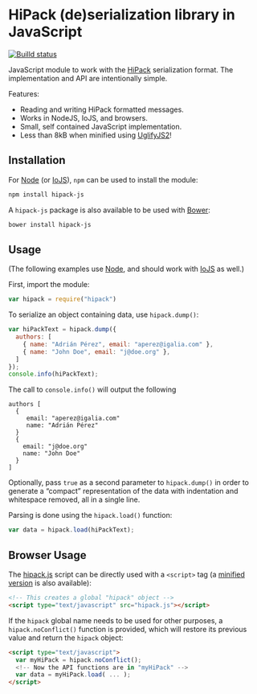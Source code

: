 HiPack (de)serialization library in JavaScript
==============================================

[![Builld status](https://img.shields.io/travis/aperezdc/hipack-js.svg?style=flat-square)](https://travis-ci.org/aperezdc/hipack-js)

JavaScript module to work with the [HiPack](http://hipack.org) serialization
format. The implementation and API are intentionally simple.

Features:

* Reading and writing HiPack formatted messages.
* Works in NodeJS, IoJS, and browsers.
* Small, self contained JavaScript implementation.
* Less than 8kB when minified using [UglifyJS2](http://lisperator.net/uglifyjs/)!


Installation
------------

For [Node](http://nodejs.org) (or [IoJS](http://iojs.org)), `npm` can be used
to install the module:

```sh
npm install hipack-js
```

A `hipack-js` package is also available to be used with
[Bower](http://bower.io):

```sh
bower install hipack-js
```


Usage
-----

(The following examples use [Node](http://nodejs.org), and should work with
[IoJS](http://iojs.org) as well.)

First, import the module:

```javascript
var hipack = require("hipack")
```

To serialize an object containing data, use `hipack.dump()`:

```javascript
var hiPackText = hipack.dump({
  authors: [
    { name: "Adrián Pérez", email: "aperez@igalia.com" },
    { name: "John Doe", email: "j@doe.org" },
  ]
});
console.info(hiPackText);
```

The call to `console.info()` will output the following

```
authors [
  {
     email: "aperez@igalia.com"
     name: "Adrián Pérez"
  }
  {
    email: "j@doe.org"
    name: "John Doe"
  }
]
```

Optionally, pass `true` as a second parameter to `hipack.dump()` in order to
generate a “compact” representation of the data with indentation and
whitespace removed, all in a single line.

Parsing is done using the `hipack.load()` function:

```javascript
var data = hipack.load(hiPackText);
```


Browser Usage
-------------

The [hipack.js](//github.com/aperezdc/hipack-js/blob/master/hipack.js) script can be
directly used with a `<script>` tag (a [minified
version](//aperezdc/hipack-js/blob/master/hipack.min.js) is also available):

```html
<!-- This creates a global "hipack" object -->
<script type="text/javascript" src="hipack.js"></script>
```

If the `hipack` global name needs to be used for other purposes,
a `hipack.noConflict()` function is provided, which will restore its previous
value and return the `hipack` object:

```html
<script type="text/javascript">
  var myHiPack = hipack.noConflict();
  <!-- Now the API functions are in "myHiPack" -->
  var data = myHiPack.load( ... );
</script>
```
